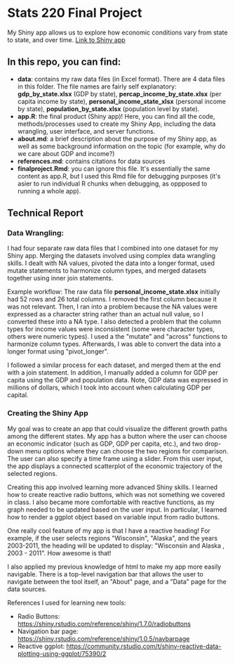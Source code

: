 # Stats 220 Final Project

My Shiny app allows us to explore how economic conditions vary from state to state, and over time. [Link to Shiny app](https://isabella-cha.shinyapps.io/finalproject-chaisabella/)

## In this repo, you can find:

-   **data**: contains my raw data files (in Excel format). There are 4 data files in this folder. The file names are fairly self explanatory: **gdp_by_state.xlsx** (GDP by state), **percap_income_by_state.xlsx** (per capita income by state), **personal_income_state_xlsx** (personal income by state), **population_by_state.xlsx** (population level by state).
-   **app.R**: the final product (Shiny app)! Here, you can find all the code, methods/processes used to create my Shiny App, including the data wrangling, user interface, and server functions.
-   **about.md**: a brief description about the purpose of my Shiny app, as well as some background information on the topic (for example, why do we care about GDP and income?)
-   **references.md**: contains citations for data sources
-   **finalproject.Rmd**: you can ignore this file. It's essentially the same content as app.R, but I used this Rmd file for debugging purposes (it's asier to run individual R chunks when debugging, as oppposed to running a whole app).


## Technical Report
### Data Wrangling:
I had four separate raw data files that I combined into one dataset for my Shiny app. Merging the datasets involved using complex data wrangling skills. I dealt with NA values, pivoted the data into a longer format, used mutate statements to harmonize column types, and merged datasets together using inner join statements. 

Example workflow: 
The raw data file **personal_income_state.xlsx** initially had 52 rows and 26 total columns. I removed the first column because it was not relevant. Then, I ran into a problem because the NA values were expressed as a character string rather than an actual null value, so I converted these into a NA type. I also detected a problem that the column types for income values were inconsistent (some were character types, others were numeric types). I used a the "mutate" and "across" functions to harmonize column types. Afterwards, I was able to convert the data into a longer format using "pivot_longer". 

I followed a similar process for each dataset, and merged them at the end with a join statement. In addition, I manually added a column for GDP per capita using the GDP and population data. Note, GDP data was expressed in millions of dollars, which I took into account when calculating GDP per capital. 


### Creating the Shiny App
My goal was to create an app that could visualize the different growth paths among the different states. My app has a button where the user can choose an economic indicator (such as GDP, GDP per capita, etc.), and two drop-down menu options where they can choose the two regions for comparison. The user can also specify a time frame using a slider. From this user input, the app displays a connected scatterplot of the economic trajectory of the selected regions. 

Creating this app involved learning more advanced Shiny skills. I learned how to create reactive radio buttons, which was not something we covered in class. I also became more comfortable with reactive functions, as my graph needed to be updated based on the user input. In particular, I learned how to render a ggplot object based on variable input from radio buttons.

One really cool feature of my app is that I have a reactive heading! For example, if the user selects regions "Wisconsin", "Alaska", and the years 2003-2011, the heading will be updated to display: "Wisconsin and Alaska , 2003 - 2011". How awesome is that! 

I also applied my previous knowledge of html to make my app more easily navigable. There is a top-level navigation bar that allows the user to navigate between the tool itself, an "About" page, and a "Data" page for the data sources. 

References I used for learning new tools: 
* Radio Buttons: https://shiny.rstudio.com/reference/shiny/1.7.0/radiobuttons
* Navigation bar page: https://shiny.rstudio.com/reference/shiny/1.0.5/navbarpage
* Reactive ggplot: https://community.rstudio.com/t/shiny-reactive-data-plotting-using-ggplot/75390/2











